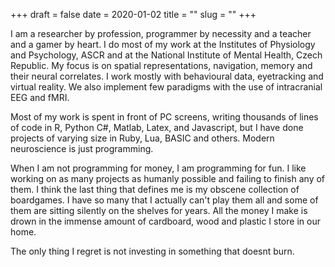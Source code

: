 +++ 
draft = false
date = 2020-01-02
title = ""
slug = ""
+++

I am a researcher by profession, programmer by necessity and a teacher and a gamer by heart. I do most of my work at the Institutes of Physiology and Psychology, ASCR and at the National Institute of Mental Health, Czech Republic. My focus is on spatial representations, navigation, memory and their neural correlates. I work mostly with behavioural data, eyetracking and virtual reality. We also implement few paradigms with the use of intracranial EEG and fMRI.

Most of my work is spent in front of PC screens, writing thousands of lines of code in R, Python C#, Matlab, Latex, and Javascript, but I have done projects of varying size in Ruby, Lua, BASIC and others. Modern neuroscience is just programming.

When I am not programming for money, I am programming for fun. I like working on as many projects as humanly possible and failing to finish any of them. I think the last thing that defines me is my obscene collection of boardgames. I have so many that I actually can't play them all and some of them are sitting silently on the shelves for years. All the money I make is drown in the immense amount of cardboard, wood and plastic I store in our home.

The only thing I regret is not investing in something that doesnt burn.